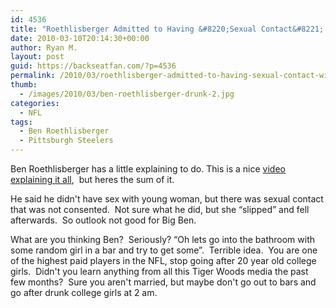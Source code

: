 ```yaml
---
id: 4536
title: "Roethlisberger Admitted to Having &#8220;Sexual Contact&#8221; with Woman"
date: 2010-03-10T20:14:30+00:00
author: Ryan M.
layout: post
guid: https://backseatfan.com/?p=4536
permalink: /2010/03/roethlisberger-admitted-to-having-sexual-contact-with-woman/
thumb:
  - /images/2010/03/ben-roethlisberger-drunk-2.jpg
categories:
  - NFL
tags:
  - Ben Roethlisberger
  - Pittsburgh Steelers
---
```


<div class="entry">
  <p>
    Ben Roethlisberger has a little explaining to do. This is a nice <a href="http://kdka.com/video/?id=70082@kdka.dayport.com">video explaining it all</a>,  but heres the sum of it.
  </p>

  <p>
    He said he didn't have sex with young woman, but there was sexual contact that was not consented.  Not sure what he did, but she &#8220;slipped&#8221; and fell afterwards.  So outlook not good for Big Ben.
  </p>

  <p>
    What are you thinking Ben?  Seriously? &#8220;Oh lets go into the bathroom with some random girl in a bar and try to get some&#8221;.  Terrible idea.  You are one of the highest paid players in the NFL, stop going after 20 year old college girls.  Didn't you learn anything from all this Tiger Woods media the past few months?  Sure you aren't married, but maybe don't go out to bars and go after drunk college girls at 2 am.
  </p>
</div>
